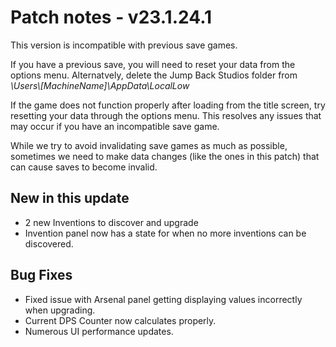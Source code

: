# **Patch notes - v23.1.24.1** #

This version is incompatible with previous save games. 

If you have a previous save, you will need to reset your data from the options menu. Alternatvely, delete the Jump Back Studios folder from *\Users\\[MachineName]\AppData\LocalLow*

If the game does not function properly after loading from the title screen, try resetting your data through the options menu. This resolves any issues that may occur if you have an incompatible save game.

While we try to avoid invalidating save games as much as possible, sometimes we need to make data changes (like the ones in this patch) that can cause saves to become invalid.

## New in this update ##

- 2 new Inventions to discover and upgrade
- Invention panel now has a state for when no more inventions can be discovered.
  
## Bug Fixes ##

- Fixed issue with Arsenal panel getting displaying values incorrectly when upgrading. 
- Current DPS Counter now calculates properly.
- Numerous UI performance updates.
